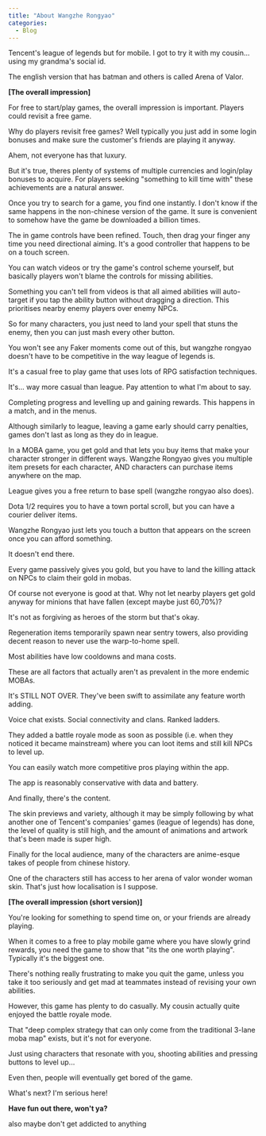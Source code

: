 ```yaml
--- 
title: "About Wangzhe Rongyao"
categories:
  - Blog
---
```


Tencent's league of legends but for mobile. I got to try it with my cousin... using my grandma's social id.

The english version that has batman and others is called Arena of Valor.

<b>[The overall impression]</b>

For free to start/play games, the overall impression is important. Players could revisit a free game.

Why do players revisit free games? Well typically you just add in some login bonuses and make sure the customer's friends are playing it anyway.

Ahem, not everyone has that luxury.

But it's true, theres plenty of systems of multiple currencies and login/play bonuses to acquire. For players seeking "something to kill time with" these achievements are a natural answer.

Once you try to search for a game, you find one instantly. I don't know if the same happens in the non-chinese version of the game. It sure is convenient to somehow have the game be downloaded a billion times.

The in game controls have been refined. Touch, then drag your finger any time you need directional aiming. It's a good controller that happens to be on a touch screen.

You can watch videos or try the game's control scheme yourself, but basically players won't blame the controls for missing abilities.

Something you can't tell from videos is that all aimed abilities will auto-target if you tap the ability button without dragging a direction. This prioritises nearby enemy players over enemy NPCs.

So for many characters, you just need to land your spell that stuns the enemy, then you can just mash every other button.

You won't see any Faker moments come out of this, but wangzhe rongyao doesn't have to be competitive in the way league of legends is.

It's a casual free to play game that uses lots of RPG satisfaction techniques.

It's... way more casual than league. Pay attention to what I'm about to say.

Completing progress and levelling up and gaining rewards. This happens in a match, and in the menus.

Although similarly to league, leaving a game early should carry penalties, games don't last as long as they do in league.

In a MOBA game, you get gold and that lets you buy items that make your character stronger in different ways. Wangzhe Rongyao gives you multiple item presets for each character, AND characters can purchase items anywhere on the map.

League gives you a free return to base spell (wangzhe rongyao also does).

Dota 1/2 requires you to have a town portal scroll, but you can have a courier deliver items.

Wangzhe Rongyao just lets you touch a button that appears on the screen once you can afford something.

It doesn't end there.

Every game passively gives you gold, but you have to land the killing attack on NPCs to claim their gold in mobas.

Of course not everyone is good at that. Why not let nearby players get gold anyway for minions that have fallen (except maybe just 60,70%)?

It's not as forgiving as heroes of the storm but that's okay.

Regeneration items temporarily spawn near sentry towers, also providing decent reason to never use the warp-to-home spell.

Most abilities have low cooldowns and mana costs.

These are all factors that actually aren't as prevalent in the more endemic MOBAs.

It's STILL NOT OVER. They've been swift to assimilate any feature worth adding.

Voice chat exists. Social connectivity and clans. Ranked ladders.

They added a battle royale mode as soon as possible (i.e. when they noticed it became mainstream) where you can loot items and still kill NPCs to level up.

You can easily watch more competitive pros playing within the app.

The app is reasonably conservative with data and battery.

And finally, there's the content.

The skin previews and variety, although it may be simply following by what another one of Tencent's companies' games (league of legends) has done, the level of quality is still high, and the amount of animations and artwork that's been made is super high.

Finally for the local audience, many of the characters are anime-esque takes of people from chinese history.

One of the characters still has access to her arena of valor wonder woman skin. That's just how localisation is I suppose.

<b>[The overall impression (short version)]</b>

You're looking for something to spend time on, or your friends are already playing.

When it comes to a free to play mobile game where you have slowly grind rewards, you need the game to show that "its the one worth playing". Typically it's the biggest one.

There's nothing really frustrating to make you quit the game, unless you take it too seriously and get mad at teammates instead of revising your own abilities.

However, this game has plenty to do casually. My cousin actually quite enjoyed the battle royale mode. 

That "deep complex strategy that can only come from the traditional 3-lane moba map" exists, but it's not for everyone.

Just using characters that resonate with you, shooting abilities and pressing buttons to level up... 

Even then, people will eventually get bored of the game.

What's next? I'm serious here!

<b>Have fun out there, won't ya?</b>

also maybe don't get addicted to anything